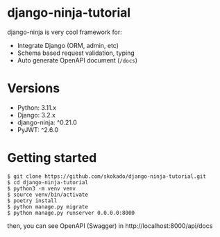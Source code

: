 # django-ninja-tutorial

django-ninja is very cool framework for:

- Integrate Django (ORM, admin, etc)
- Schema based request validation, typing
- Auto generate OpenAPI document (`/docs`)

# Versions

- Python: 3.11.x
- Django: 3.2.x
- django-ninja: ^0.21.0
- PyJWT: ^2.6.0

# Getting started

```shell
$ git clone https://github.com/skokado/django-ninja-tutorial.git
$ cd django-ninja-tutorial
$ python3 -m venv venv
$ source venv/bin/activate
$ poetry install
$ python manage.py migrate
$ python manage.py runserver 0.0.0.0:8000
```

then, you can see OpenAPI (Swagger) in http://localhost:8000/api/docs
